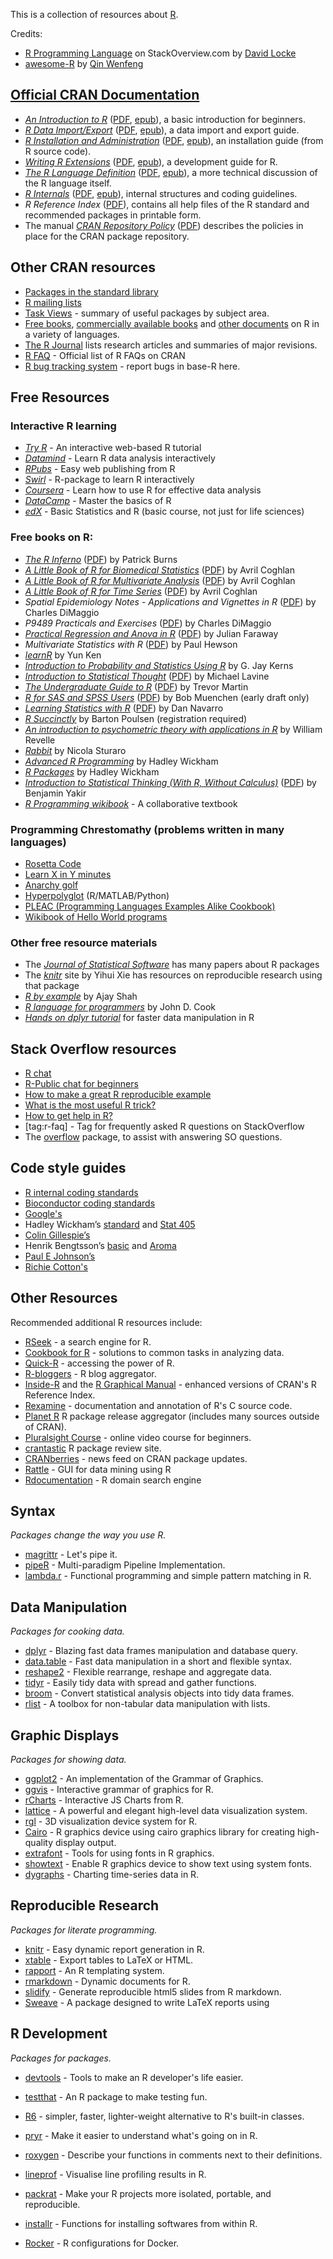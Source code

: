 This is a collection of resources about [R][1]. 

Credits:
- [R Programming Language][2] on StackOverview.com by [David Locke][3]
- [awesome-R][4] by [Qin Wenfeng][5]

## [Official CRAN Documentation][10]

* [_An Introduction to R_][11] ([PDF][12], [epub][13]), a basic introduction for beginners.
* [_R Data Import/Export_][14] ([PDF][15], [epub][16]), a data import and export guide.
* [_R Installation and Administration_][17] ([PDF][18], [epub][19]), an installation guide (from R source code).
* [_Writing R Extensions_][20] ([PDF][21], [epub][22]), a development guide for R.
* [_The R Language Definition_][23] ([PDF][24], [epub][25]), a more technical discussion of the R language itself.
* [_R Internals_][26] ([PDF][27], [epub][28]), internal structures and coding guidelines.
* _R Reference Index_ ([PDF][29]), contains all help files of the R standard and recommended packages in printable form.
* The manual [_CRAN Repository Policy_][30] ([PDF][31]) describes the policies in place for the CRAN package repository.

## Other CRAN resources

* [Packages in the standard library][32]
* [R mailing lists][33]
* [Task Views][34] - summary of useful packages by subject area. 
* [Free books][35], [commercially available books][36] and [other documents][37] on R in a variety of languages.
* [The R Journal][38] lists research articles and summaries of major revisions.
* [R FAQ][39] - Official list of R FAQs on CRAN
* [R bug tracking system][40] - report bugs in base-R here.

## Free Resources

### Interactive R learning

* [_Try R_][41] - An interactive web-based R tutorial
* [_Datamind_][42] - Learn R data analysis interactively
* [_RPubs_][43] - Easy web publishing from R
* [_Swirl_][44] - R-package to learn R interactively
* [_Coursera_][45] - Learn how to use R for effective data analysis
* [_DataCamp_][46] - Master the basics of R
* [_edX_][47] - Basic Statistics and R (basic course, not just for life sciences)

### Free books on R:

* [_The R Inferno_][48] ([PDF][49]) by Patrick Burns
* [_A Little Book of R for Biomedical Statistics_][50] ([PDF][51]) by Avril Coghlan
* [_A Little Book of R for Multivariate Analysis_][52] ([PDF][53]) by Avril Coghlan
* [_A Little Book of R for Time Series_][54] ([PDF][55]) by Avril Coghlan
* _Spatial Epidemiology Notes - Applications and Vignettes in R_ ([PDF][56]) by Charles DiMaggio
* _P9489 Practicals and Exercises_ ([PDF][57]) by Charles DiMaggio
* [_Practical Regression and Anova in R_][58] ([PDF][59]) by Julian Faraway
* _Multivariate Statistics with R_ ([PDF][60]) by Paul Hewson
* [_learnR_][61] by Yun Ken
* [_Introduction to Probability and Statistics Using R_][62] by G. Jay Kerns
* [_Introduction to Statistical Thought_][63] ([PDF][64]) by Michael Lavine
* [_The Undergraduate Guide to R_][65] ([PDF][66]) by Trevor Martin
* [_R for SAS and SPSS Users_][67] ([PDF][68]) by Bob Muenchen (early draft only)
* [_Learning Statistics with R_][69] ([PDF][70]) by Dan Navarro
* [_R Succinctly_][71] by Barton Poulsen (registration required)
* [_An introduction to psychometric theory with applications in R_][72] by William Revelle
* [_Rabbit_][73] by Nicola Sturaro
* [_Advanced R Programming_][74] by Hadley Wickham
* [_R Packages_][75] by Hadley Wickham
* [_Introduction to Statistical Thinking (With R, Without Calculus)_][76] ([PDF][77]) by Benjamin Yakir
* [_R Programming wikibook_](http://en.wikibooks.org/wiki/R_Programming) - A collaborative textbook

### Programming Chrestomathy (problems written in many languages)

* [Rosetta Code][78]
* [Learn X in Y minutes][79]
* [Anarchy golf][80]
* [Hyperpolyglot][81] (R/MATLAB/Python)
* [PLEAC (Programming Languages Examples Alike Cookbook)][82]
* [Wikibook of Hello World programs][83]

### Other free resource materials

* The [_Journal of Statistical Software_][87] has many papers about R packages
* The [_knitr_][88] site by Yihui Xie has resources on reproducible research using that package
* [_R by example_][89] by Ajay Shah
* [_R language for programmers_][90] by John D. Cook
* [_Hands on dplyr tutorial_][91] for faster data manipulation in R 

## Stack Overflow resources

* [R chat][92]
* [R-Public chat for beginners][93]
* [How to make a great R reproducible example][94]
* [What is the most useful R trick?][95]
* [How to get help in R?][96]
* [tag:r-faq] - Tag for frequently asked R questions on StackOverflow
* The [overflow][97] package, to assist with answering SO questions.

## Code style guides
* [R internal coding standards][119]
* [Bioconductor coding standards][120]
* [Google's][121]
* Hadley Wickham’s [standard][122] and [Stat 405][123]
* [Colin Gillespie’s][124]
* Henrik Bengtsson’s [basic][125] and [Aroma][126]
* [Paul E Johnson’s][127]
* [Richie Cotton's][128]

## Other Resources

Recommended additional R resources include:

* [RSeek][129] - a search engine for R.
* [Cookbook for R][131] - solutions to common tasks in analyzing data.
* [Quick-R][132] - accessing the power of R.
* [R-bloggers][135] - R blog aggregator.
* [Inside-R][136] and the [R Graphical Manual][137] - enhanced versions of CRAN's R Reference Index.
* [Rexamine][138] - documentation and annotation of R's C source code.
* [Planet R][139] R package release aggregator (includes many sources outside of CRAN).
* [Pluralsight Course][140] - online video course for beginners.
* [crantastic][141] R package review site.
* [CRANberries][142] - news feed on CRAN package updates.
* [Rattle][143] - GUI for data mining using R
* [Rdocumentation][144] - R domain search engine

## Syntax
*Packages change the way you use R.*

* [magrittr](https://github.com/smbache/magrittr) - Let's pipe it.
* [pipeR](https://github.com/renkun-ken/pipeR) - Multi-paradigm Pipeline Implementation.
* [lambda.r](https://github.com/zatonovo/lambda.r) - Functional programming and simple pattern matching in R.

## Data Manipulation
*Packages for cooking data.*

* [dplyr](https://github.com/hadley/dplyr) -  Blazing fast data frames manipulation and database query.
* [data.table](https://github.com/Rdatatable/data.table) - Fast data manipulation in a short and flexible syntax.
* [reshape2](https://github.com/hadley/reshape) - Flexible rearrange, reshape and aggregate data.
* [tidyr](https://github.com/hadley/tidyr) - Easily tidy data with spread and gather functions.
* [broom](https://github.com/dgrtwo/broom) - Convert statistical analysis objects into tidy data frames.
* [rlist](https://github.com/renkun-ken/rlist) - A toolbox for non-tabular data manipulation with lists.

## Graphic Displays
*Packages for showing data.*

* [ggplot2](https://github.com/hadley/ggplot2) -  An implementation of the Grammar of Graphics.
* [ggvis](https://github.com/rstudio/ggvis) - Interactive grammar of graphics for R.
* [rCharts](https://github.com/ramnathv/rCharts) - Interactive JS Charts from R.
* [lattice](http://lattice.r-forge.r-project.org/) -  A powerful and elegant high-level data visualization system.
* [rgl](http://cran.r-project.org/web/packages/rgl/index.html) - 3D visualization device system for R.
* [Cairo](http://cran.r-project.org/web/packages/Cairo/index.html) - R graphics device using cairo graphics library for creating high-quality display  output.
* [extrafont](https://github.com/wch/extrafont) - Tools for using fonts in R graphics.
* [showtext](https://github.com/yixuan/showtext) - Enable R graphics device to show text using system fonts.
* [dygraphs](https://github.com/rstudio/dygraphs) - Charting time-series data in R.

## Reproducible Research
*Packages for literate programming.*

* [knitr](http://yihui.name/knitr/) - Easy dynamic report generation in R.
* [xtable](http://cran.r-project.org/web/packages/xtable/index.html) -  Export tables to LaTeX or HTML.
* [rapport](http://rapport-package.info/#intro) - An R templating system.
* [rmarkdown](http://rmarkdown.rstudio.com/) -  Dynamic documents for R.
* [slidify](https://github.com/ramnathv/slidify) - Generate reproducible html5 slides from R markdown.
* [Sweave](https://www.statistik.lmu.de/~leisch/Sweave/) - A package designed to write LaTeX reports using

## R Development
*Packages for packages.*

* [devtools](https://github.com/hadley/devtools) - Tools to make an R developer's life easier.
* [testthat](https://github.com/hadley/testthat) - An R package to make testing fun.
* [R6](https://github.com/wch/R6) - simpler, faster, lighter-weight alternative to R's built-in classes.
* [pryr](https://github.com/hadley/pryr) -  Make it easier to understand what's going on in R.
* [roxygen](https://github.com/klutometis/roxygen) - Describe your functions in comments next to their definitions.
* [lineprof](https://github.com/hadley/lineprof) - Visualise line profiling results in R.
* [packrat](https://github.com/rstudio/packrat) - Make your R projects more isolated, portable, and reproducible.
* [installr](https://github.com/talgalili/installr/) - Functions for installing softwares from within R.
* [Rocker](https://github.com/rocker-org) - R configurations for Docker.

  [1]: http://www.r-project.org "R project homepage"
  [2]: http://stackoverflow.com/tags/r/info
  [3]: http://stackoverflow.com/users/1447/david-locke
  [4]: https://github.com/qinwf/awesome-R
  [5]: http://qinwenfeng.com/
  [6]: http://www.r-project.org/contributors.html
  [7]: http://cran.r-project.org "CRAN The Comprehensive R Archive Network"
  [8]: http://stackoverflow.com/tags/r/info
  [9]: http://stackoverflow.com/users/1447/david-locke
  [10]: http://cran.r-project.org/manuals.html
  [11]: http://cran.r-project.org/doc/manuals/r-devel/R-intro.html
  [12]: http://cran.r-project.org/doc/manuals/r-devel/R-intro.pdf
  [13]: http://cran.r-project.org/doc/manuals/r-devel/R-intro.epub
  [14]: http://cran.r-project.org/doc/manuals/r-devel/R-data.html
  [15]: http://cran.r-project.org/doc/manuals/r-devel/R-data.pdf
  [16]: http://cran.r-project.org/doc/manuals/r-devel/R-data.epub
  [17]: http://cran.r-project.org/doc/manuals/r-devel/R-admin.html
  [18]: http://cran.r-project.org/doc/manuals/r-devel/R-admin.pdf
  [19]: http://cran.r-project.org/doc/manuals/r-devel/R-admin.epub
  [20]: http://cran.r-project.org/doc/manuals/r-devel/R-exts.html
  [21]: http://cran.r-project.org/doc/manuals/r-devel/R-exts.pdf
  [22]: http://cran.r-project.org/doc/manuals/r-devel/R-exts.epub
  [23]: http://cran.r-project.org/doc/manuals/r-devel/R-lang.html
  [24]: http://cran.r-project.org/doc/manuals/r-devel/R-lang.pdf
  [25]: http://cran.r-project.org/doc/manuals/r-devel/R-lang.epub
  [26]: http://cran.r-project.org/doc/manuals/r-devel/R-ints.html
  [27]: http://cran.r-project.org/doc/manuals/r-devel/R-ints.pdf
  [28]: http://cran.r-project.org/doc/manuals/r-devel/R-ints.epub
  [29]: http://cran.r-project.org/doc/manuals/r-devel/fullrefman.pdf
  [30]: http://cran.r-project.org/web/packages/policies.html
  [31]: http://cran.r-project.org/web/packages/policies.pdf
  [32]: http://stat.ethz.ch/R-manual/R-patched/doc/html/packages.html
  [33]: http://www.r-project.org/mail.html
  [34]: http://cran.r-project.org/web/views/
  [35]: http://cran.r-project.org/doc/contrib/
  [36]: http://www.r-project.org/doc/bib/R-books.html
  [37]: http://cran.r-project.org/other-docs.html
  [38]: http://journal.r-project.org/
  [39]: http://cran.r-project.org/doc/FAQ/R-FAQ.html
  [40]: https://bugs.r-project.org/bugzilla3/
  [41]: http://www.codeschool.com/courses/try-r
  [42]: http://www.datamind.org
  [43]: http://rpubs.com
  [44]: http://swirlstats.com
  [45]: https://www.coursera.org/course/rprog
  [46]: https://www.datacamp.com/courses/introduction-to-r
  [47]: https://www.edx.org/course/statistics-r-life-sciences-harvardx-ph525-1x
  [48]: http://www.burns-stat.com/documents/books/the-r-inferno/
  [49]: http://www.burns-stat.com/pages/Tutor/R_inferno.pdf
  [50]: http://a-little-book-of-r-for-biomedical-statistics.readthedocs.org/en/latest/index.html
  [51]: https://media.readthedocs.org/pdf/a-little-book-of-r-for-biomedical-statistics/latest/a-little-book-of-r-for-biomedical-statistics.pdf
  [52]: http://little-book-of-r-for-multivariate-analysis.readthedocs.org/en/latest/index.html
  [53]: https://media.readthedocs.org/pdf/little-book-of-r-for-multivariate-analysis/latest/little-book-of-r-for-multivariate-analysis.pdf
  [54]: http://a-little-book-of-r-for-time-series.readthedocs.org/en/latest/index.html
  [55]: https://media.readthedocs.org/pdf/a-little-book-of-r-for-time-series/latest/a-little-book-of-r-for-time-series.pdf
  [56]: http://www.columbia.edu/~cjd11/charles_dimaggio/DIRE/resources/spatialEpiBook.pdf
  [57]: http://www.columbia.edu/~cjd11/charles_dimaggio/DIRE/resources/R/practicalsBookNoAns.pdf
  [58]: http://www.maths.bath.ac.uk/~jjf23/book/
  [59]: http://www.maths.bath.ac.uk/%7Ejjf23/book/pra.pdf
  [60]: http://local.disia.unifi.it/rampichini/analisi_multivariata/Hewson_notes.pdf
  [61]: http://renkun.me/learnR/
  [62]: http://ipsur.org/
  [63]: http://people.math.umass.edu/~lavine/Book/book.html
  [64]: http://people.math.umass.edu/~lavine/Book/book.pdf
  [65]: https://sites.google.com/site/undergraduateguidetor/
  [66]: https://sites.google.com/site/undergraduateguidetor/manual-files/undergradguidetoR.pdf
  [67]: http://r4stats.com/downloads/
  [68]: http://r4stats.com/downloads/
  [69]: http://health.adelaide.edu.au/psychology/ccs/teaching/lsr/
  [70]: http://health.adelaide.edu.au/psychology/ccs/docs/lsr/lsr-0.4.pdf
  [71]: http://www.syncfusion.com/resources/techportal/ebooks/rsuccinctly
  [72]: http://www.personality-project.org/r/book/
  [73]: http://www.quantide.com/R/r-training/r-web-books/rabbit-introduction-to-r/
  [74]: http://adv-r.had.co.nz/
  [75]: http://r-pkgs.had.co.nz/
  [76]: http://pluto.huji.ac.il/~msby/StatThink/index.html
  [77]: http://pluto.huji.ac.il/%7Emsby/StatThink/IntroStat.pdf
  [78]: http://rosettacode.org/wiki/Category:R
  [79]: http://learnxinyminutes.com/docs/r/
  [80]: http://golf.shinh.org/l.rb?r
  [81]: http://hyperpolyglot.org/numerical-analysis
  [82]: http://pleac.sourceforge.net/pleac_R/index.html
  [83]: https://en.wikibooks.org/wiki/List_of_hello_world_programs#S_.28and_R.29
  [84]: http://www.math.umaine.edu/~hiebeler/comp/matlabR.html
  [85]: http://www.math.umaine.edu/~hiebeler/comp/matlabR.pdf
  [86]: http://mathesaurus.sourceforge.net/
  [87]: http://www.jstatsoft.org/
  [88]: http://yihui.name/knitr
  [89]: http://www.mayin.org/ajayshah/KB/R/index.html
  [90]: http://www.johndcook.com/blog/r_language_for_programmers/
  [91]: http://www.dataschool.io/dplyr-tutorial-for-faster-data-manipulation-in-r/
  [92]: http://chat.stackoverflow.com/rooms/106/r
  [93]: http://chat.stackoverflow.com/rooms/25312/r-public
  [94]: http://stackoverflow.com/questions/5963269/how-to-make-a-great-r-reproducible-example
  [95]: http://stackoverflow.com/questions/1295955/what-is-the-most-useful-r-trick
  [96]: http://stackoverflow.com/q/15289995/134830
  [97]: https://github.com/mrdwab/oveRflow
  [98]: http://ess.r-project.org/
  [99]: https://www.gnu.org/software/emacs/
  [100]: http://xemacs.org/
  [101]: http://www.rstudio.com/ide/
  [102]: http://www.openanalytics.eu/architect
  [103]: http://www.eclipse.org/eclipse/
  [104]: http://www.walware.de/goto/statet
  [105]: http://www.revolutionanalytics.com/products/revolution-r.php
  [106]: http://tap.tibco.com/storefront/trialware/tibco-enterprise-runtime-for-r/prod15307.html
  [107]: http://care.live-analytics.com/
  [108]: http://rforge.net/JGR/
  [109]: http://www.sciviews.org/Tinn-R/
  [110]: http://www.sciviews.org/SciViews-K
  [111]: http://www.activestate.com/komodo-ide
  [112]: http://sourceforge.net/projects/npptor/
  [113]: http://www.vim.org/scripts/script.php?script_id=2628
  [114]: http://rgedit.sourceforge.net/
  [115]: http://www.deducer.org/pmwiki/pmwiki.php?n=Main.DeducerManual
  [116]: http://shiny.rstudio.com/
  [117]: https://rforge.net/FastRWeb/
  [118]: http://rpackages.ianhowson.com/cran/shiny/man/shiny-package.html
  [119]: http://cran.r-project.org/doc/manuals/R-ints.html#R-coding-standards
  [120]: http://master.bioconductor.org/developers/how-to/coding-style/
  [121]: http://google-styleguide.googlecode.com/svn/trunk/Rguide.xml
  [122]: http://adv-r.had.co.nz/Style.html
  [123]: http://stat405.had.co.nz/r-style.html
  [124]: http://csgillespie.wordpress.com/2010/11/23/r-style-guide/
  [125]: https://docs.google.com/View?id=dddzqd53_2646dcw759cb
  [126]: https://docs.google.com/Doc?docid=0ATuHjzgbQ0B8ZGRkenFkNTNfMjY0NTR0azd4enhj
  [127]: http://cran.r-project.org/web/packages/rockchalk/vignettes/Rstyle.pdf
  [128]: http://4dpiecharts.com/r-code-style-guide/
  [129]: http://www.rseek.org/
  [130]: http://mycroftproject.com/search-engines.html?name=rseek.org
  [131]: http://www.cookbook-r.com/
  [132]: http://www.statmethods.net/
  [133]: http://en.wikipedia.org/wiki/R_%28programming_language%29
  [134]: https://en.wikiversity.org/wiki/R
  [135]: http://www.r-bloggers.com/
  [136]: http://www.inside-r.org/r-doc
  [137]: http://rgm3.lab.nig.ac.jp/RGM/R_image_list?page=416&init=true
  [138]: http://docs.rexamine.com/R-devel/index.html
  [139]: http://planetr.stderr.org/
  [140]: http://www.pluralsight.com/courses/r-programming-fundamentals
  [141]: http://crantastic.org/
  [142]: http://dirk.eddelbuettel.com/cranberries/about/
  [143]: http://rattle.togaware.com/
  [144]: http://www.rdocumentation.org/
  [145]: http://www.revolutionanalytics.com/revolution-r-open
  [146]: http://www.oracle.com/technetwork/database/database-technologies/r/r-distribution/overview/index.html
  [147]: http://www.oracle.com/technetwork/database/database-technologies/r/r-enterprise/overview/index.html
  [148]: http://www.pqr-project.org/
  [149]: http://www.cs.kent.ac.uk/people/staff/arr/
  [150]: http://www.renjin.org/
  [151]: http://tap.tibco.com/storefront/trialware/tibco-enterprise-runtime-for-r/prod15307.html
  [152]: https://github.com/jtalbot/riposte
  [153]: https://github.com/allr/fastr
